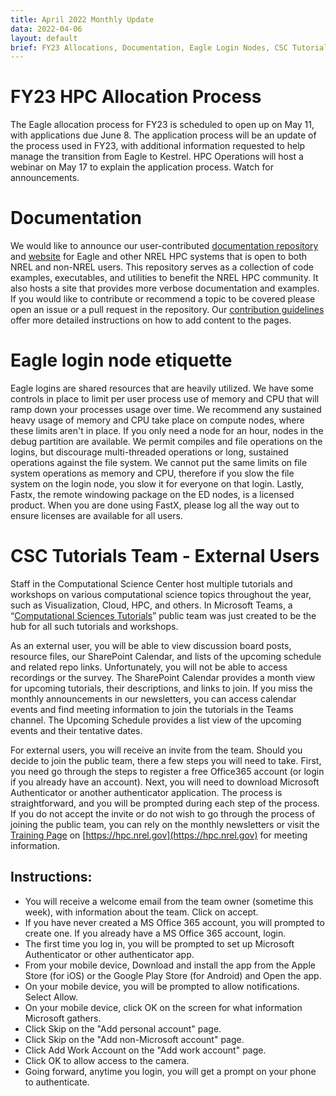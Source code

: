 ```yaml
---
title: April 2022 Monthly Update
data: 2022-04-06
layout: default
brief: FY23 Allocations, Documentation, Eagle Login Nodes, CSC Tutorial
---
```


# FY23 HPC Allocation Process
The Eagle allocation process for FY23 is scheduled to open up on May 11, with applications due June 8. The application process will be an update of the process used in FY23, with additional information requested to help manage the transition from Eagle to Kestrel. HPC Operations will host a webinar on May 17 to explain the application process.  Watch for announcements.

# Documentation
We would like to announce our user-contributed [documentation repository](https://github.com/NREL/HPC) and [website](https://nrel.github.io/HPC/) for Eagle and other NREL HPC systems that is open to both NREL and non-NREL users. This repository serves as a collection of code examples, executables, and utilities to benefit the NREL HPC community. It also hosts a site that provides more verbose documentation and examples.  If you would like to contribute or recommend a topic to be covered please open an issue or a pull request in the repository. Our [contribution guidelines](https://github.com/NREL/HPC/blob/master/CONTRIBUTING.md) offer more detailed instructions on how to add content to the pages.

# Eagle login node etiquette
Eagle logins are shared resources that are heavily utilized. We have some controls in place to limit per user process use of memory and CPU that will ramp down your processes usage over time. We recommend any sustained heavy usage of memory and CPU take place on compute nodes, where these limits aren't in place. If you only need a node for an hour, nodes in the debug partition are available. We permit compiles and file operations on the logins, but discourage multi-threaded operations or long, sustained operations against the file system. We cannot put the same limits on file system operations as memory and CPU, therefore if you slow the file system on the login node, you slow it for everyone on that login. Lastly, Fastx, the remote windowing package on the ED nodes, is a licensed product. When you are done using FastX, please log all the way out to ensure licenses are available for all users.

# CSC Tutorials Team - External Users
Staff in the Computational Science Center host multiple tutorials and workshops on various computational science topics throughout the year, such as Visualization, Cloud, HPC, and others.  In Microsoft Teams, a “[Computational Sciences Tutorials](https://teams.microsoft.com/dl/launcher/launcher.html?url=%2F_%23%2Fl%2Fteam%2F19%3A6nLmPDt9QHQMEuLHVBaxfsitEZSGH6oXT6lyVauMvXY1%40thread.tacv2%2Fconversations%3FgroupId%3D22ad3c7b-a45a-4880-b8b4-b70b989f1344%26tenantId%3Da0f29d7e-28cd-4f54-8442-7885aee7c080&type=team&deeplinkId=9129ae82-7ea2-4eaa-ab17-f3bb9d75cf5c&directDl=true&msLaunch=true&enableMobilePage=true&suppressPrompt=true)” public team was just created to be the hub for all such tutorials and workshops.

As an external user, you will be able to view discussion board posts, resource files, our SharePoint Calendar, and lists of the upcoming schedule and related repo links. Unfortunately, you will not be able to access recordings or the survey.  The SharePoint Calendar provides a month view for upcoming tutorials, their descriptions, and links to join. If you miss the monthly announcements in our newsletters, you can access calendar events and find meeting information to join the tutorials in the Teams channel. The Upcoming Schedule provides a list view of the upcoming events and their tentative dates. 

For external users, you will receive an invite from the team.  Should you decide to join the public team, there a few steps you will need to take.  First, you need go through the steps to register a free Office365 account (or login if you already have an account). Next, you will need to download Microsoft Authenticator or another authenticator application.  The process is straightforward, and you will be prompted during each step of the process.  If you do not accept the invite or do not wish to go through the process of joining the public team, you can rely on the monthly newsletters or visit the [Training Page](https://www.nrel.gov/hpc/training.html) on [https://hpc.nrel.gov](https://hpc.nrel.gov) for meeting information. 

## Instructions:

* You will receive a welcome email from the team owner (sometime this week), with information about the team.  Click on accept. 
* If you have never created a MS Office 365 account, you will prompted to create one. If you already have a MS Office 365 account, login. 
* The first time you log in, you will be prompted to set up Microsoft Authenticator or other authenticator app.
* From your mobile device, Download and install the app from the Apple Store (for iOS) or the Google Play Store (for Android) and Open the app.
* On your mobile device, you will be prompted to allow notifications. Select Allow.
* On your mobile device, click OK on the screen for what information Microsoft gathers.
* Click Skip on the "Add personal account" page.
* Click Skip on the "Add non-Microsoft account" page.
* Click Add Work Account on the "Add work account" page.
* Click OK to allow access to the camera.
* Going forward, anytime you login, you will get a prompt on your phone to authenticate. 
